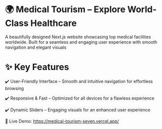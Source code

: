 # 🌍 Medical Tourism – Explore World-Class Healthcare
A beautifully designed Next.js website showcasing top medical facilities worldwide. Built for a seamless and engaging user experience with smooth navigation and elegant visuals

# ✨ Key Features

✔️ User-Friendly Interface – Smooth and intuitive navigation for effortless browsing

✔️ Responsive & Fast – Optimized for all devices for a flawless experience

✔️ Dynamic Sliders – Engaging visuals for an enhanced user experience

🔗 Live Demo: https://medical-tourism-seven.vercel.app/



